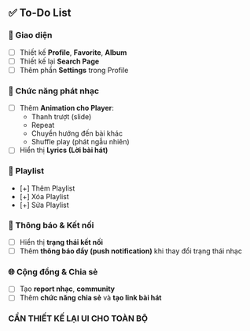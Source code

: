 ## ✅ To-Do List

### 🎨 Giao diện
- [ ] Thiết kế **Profile**, **Favorite**, **Album**
- [ ] Thiết kế lại **Search Page**
- [ ] Thêm phần **Settings** trong Profile

### 🎵 Chức năng phát nhạc
- [ ] Thêm **Animation cho Player**:
  - Thanh trượt (slide)
  - Repeat
  - Chuyển hướng đến bài khác
  - Shuffle play (phát ngẫu nhiên)
- [ ] Hiển thị **Lyrics (Lời bài hát)**

### 📂 Playlist
- [+] Thêm Playlist  
- [+] Xóa Playlist  
- [+] Sửa Playlist  

### 🔔 Thông báo & Kết nối
- [ ] Hiển thị **trạng thái kết nối**
- [ ] Thêm **thông báo đẩy (push notification)** khi thay đổi trạng thái nhạc

### 🌐 Cộng đồng & Chia sẻ
- [ ] Tạo **report nhạc**, **community**
- [ ] Thêm **chức năng chia sẻ** và **tạo link bài hát**
### CẦN THIẾT KẾ LẠI UI CHO TOÀN BỘ